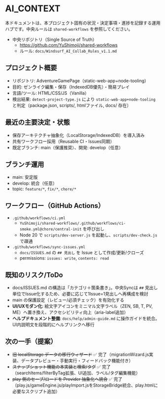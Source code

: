 # AI_CONTEXT

本ドキュメントは、本プロジェクト固有の状況・決定事項・進捗を記録する運用ハブです。中央ルールは `shared-workflows` を参照してください。

- 中央リポジトリ（Single Source of Truth）
  - https://github.com/YuShimoji/shared-workflows
  - ルール: `docs/Windsurf_AI_Collab_Rules_v1.1.md`

## プロジェクト概要
- リポジトリ: AdventureGamePage（static-web-app+node-tooling）
- 目的: ゼンライク編集・保存（IndexedDB優先）・簡易プレイ
- 言語/ツール: HTML/CSS/JS（Vanilla）
- 検出結果: `detect-project-type.js` により `static-web-app+node-tooling` と判定（package.json, scripts/, htmlファイル, docs/ 存在）

## 最近の主要決定・状態
- 保存アーキテクチャ抽象化（LocalStorage/IndexedDB）を導入済み
- 共有ワークフロー採用（Reusable CI・Issues同期）
- 既定ブランチ: main（保護推奨）、開発: develop（任意）

## ブランチ運用
- main: 安定版
- develop: 統合（任意）
- topic: `feature/*`, `fix/*`, `chore/*`

## ワークフロー（GitHub Actions）
- `.github/workflows/ci.yml`
  - `YuShimoji/shared-workflows/.github/workflows/ci-smoke.yml@chore/central-init` を呼び出し
  - Node 20 で `scripts/dev-server.js` を起動し、`scripts/dev-check.js` で疎通
- `.github/workflows/sync-issues.yml`
  - `docs/ISSUES.md` の `## 見出し` を Issue として作成/更新/クローズ
  - permissions: `issues: write`, `contents: read`

## 既知のリスク/ToDo
- docs/ISSUES.md の構造は「カテゴリ＋箇条書き」。中央Syncは `##` 見出し単位でIssue化するため、必要に応じて1Issue=1見出しへ再構成を検討
- main の保護設定（レビュー/必須チェック）を有効化する
- **UI/UXモダン化**: 絵文字アイコンをミニマル文字ラベル（ZEN, SB, T, PV, ME）へ置き換え、アクセシビリティ向上（aria-label追加）
- **ヘルプドキュメント整備**: `docs/help/admin-guide.md` に操作ガイドを統合。UI内説明文を段階的にヘルプリンクへ移行

## 次の一手（提案）
- ~~旧 localStorage データの移行ウィザード~~ ✅ 完了（migrationWizard.js実装、データプレビュー・手動実行・フィードバック機能付き）
- ~~スナップショット機能の本実装と検索/タグ~~ ✅ 完了（searchItems/filterByTag拡張、UI追加、ラベル/タグ編集機能）
- ~~play 側のセーブ/ロードを Provider 抽象化へ統合~~ ✅ 完了（play.js/gameEngine.js/playImport.jsをStorageBridge統合、play.htmlに必要なスクリプト追加）
